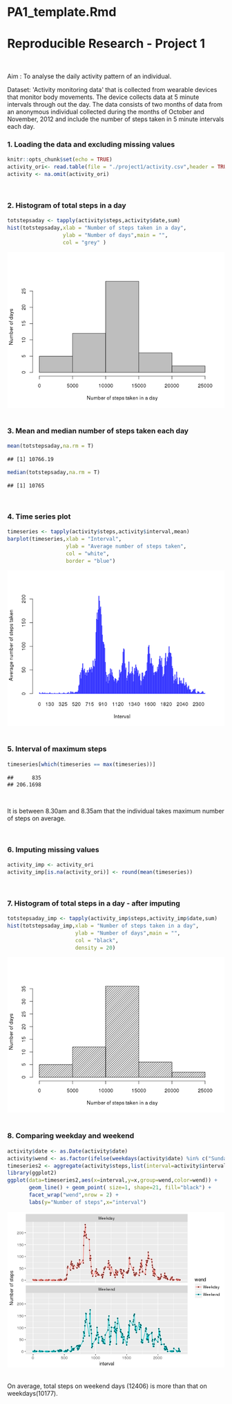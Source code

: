 # PA1_template.Rmd

Reproducible Research - Project 1
===================================

<br>

Aim : To analyse the daily activity pattern of an individual.

Dataset: 'Activity monitoring data' that is collected from wearable devices that monitor body movements. The device collects data at 5 minute intervals through out the day. The data consists of two months of data from an anonymous individual collected during the months of October and November, 2012 and include the number of steps taken in 5 minute intervals each day.



### 1. Loading the data and excluding missing values


```r
knitr::opts_chunk$set(echo = TRUE)
activity_ori<- read.table(file = "./project1/activity.csv",header = TRUE,sep = ",",na.strings = "NA")
activity <- na.omit(activity_ori)
```
$~$

### 2. Histogram of total steps in a day 


```r
totstepsaday <- tapply(activity$steps,activity$date,sum)
hist(totstepsaday,xlab = "Number of steps taken in a day",
                  ylab = "Number of days",main = "",
                  col = "grey" )
```

![](PA1_template_files/figure-html/histo1-1.png)<!-- -->
$~$


### 3. Mean and median number of steps taken each day


```r
mean(totstepsaday,na.rm = T)
```

```
## [1] 10766.19
```

```r
median(totstepsaday,na.rm = T)
```

```
## [1] 10765
```
$~$


### 4. Time series plot


```r
timeseries <- tapply(activity$steps,activity$interval,mean)
barplot(timeseries,xlab = "Interval",
                   ylab = "Average number of steps taken",
                   col = "white",
                   border = "blue")
```

![](PA1_template_files/figure-html/timeseries-1.png)<!-- -->
$~$


### 5. Interval of maximum steps


```r
timeseries[which(timeseries == max(timeseries))]
```

```
##      835 
## 206.1698
```
$~$

It is between 8.30am and 8.35am that the individual takes maximum number of
steps on average.

$~$

### 6. Imputing missing values


```r
activity_imp <- activity_ori
activity_imp[is.na(activity_ori)] <- round(mean(timeseries))
```
$~$


### 7. Histogram of total steps in a day - after imputing


```r
totstepsaday_imp <- tapply(activity_imp$steps,activity_imp$date,sum)
hist(totstepsaday_imp,xlab = "Number of steps taken in a day",
                      ylab = "Number of days",main = "",
                      col = "black",
                      density = 20)
```

![](PA1_template_files/figure-html/histo2-1.png)<!-- -->
$~$


### 8. Comparing weekday and weekend


```r
activity$date <- as.Date(activity$date)
activity$wend <- as.factor(ifelse(weekdays(activity$date) %in% c("Sunday","Saturday"),"Weekend","Weekday"))
timeseries2 <- aggregate(activity$steps,list(interval=activity$interval,wend=activity$wend),mean)
library(ggplot2)
ggplot(data=timeseries2,aes(x=interval,y=x,group=wend,color=wend)) + 
       geom_line() + geom_point( size=1, shape=21, fill="black") +
       facet_wrap("wend",nrow = 2) +
       labs(y="Number of steps",x="interval")
```

![](PA1_template_files/figure-html/wend-1.png)<!-- -->
$~$

On average, total steps on weekend days (12406) is more than that on weekdays(10177).



